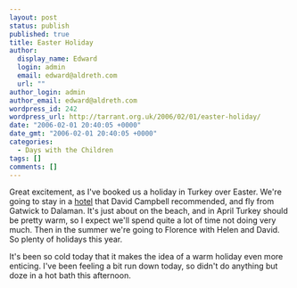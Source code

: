 ```yaml
---
layout: post
status: publish
published: true
title: Easter Holiday
author:
  display_name: Edward
  login: admin
  email: edward@aldreth.com
  url: ""
author_login: admin
author_email: edward@aldreth.com
wordpress_id: 242
wordpress_url: http://tarrant.org.uk/2006/02/01/easter-holiday/
date: "2006-02-01 20:40:05 +0000"
date_gmt: "2006-02-01 20:40:05 +0000"
categories:
  - Days with the Children
tags: []
comments: []
---
```


Great excitement, as I\'ve booked us a holiday in Turkey over Easter.
We\'re going to stay in a [hotel][1] that David Campbell recommended,
and fly from Gatwick to Dalaman. It\'s just about on the beach, and in
April Turkey should be pretty warm, so I expect we\'ll spend quite a lot
of time not doing very much. Then in the summer we\'re going to Florence
with Helen and David. So plenty of holidays this year.

It\'s been so cold today that it makes the idea of a warm holiday even
more enticing. I\'ve been feeling a bit run down today, so didn\'t do
anything but doze in a hot bath this afternoon.



[1]: https://www.pataraviewpoint.com/
